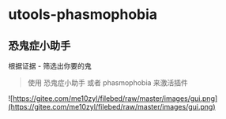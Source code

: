# utools-phasmophobia
## 恐鬼症小助手

根据证据 - 筛选出你要的鬼

> 使用 恐鬼症小助手 或者 phasmophobia 来激活插件

![https://gitee.com/me10zyl/filebed/raw/master/images/gui.png](https://gitee.com/me10zyl/filebed/raw/master/images/gui.png)

